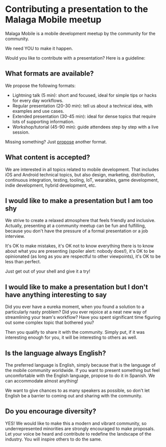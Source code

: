 # Contributing a presentation to the Malaga Mobile meetup

Malaga Mobile is a mobile development meetup by the community for the community.

We need YOU to make it happen.

Would you like to contribute with a presentation? Here is a guideline:

## What formats are available?

We propose the following formats:

* Lightning talk (5 min): short and focused, ideal for simple tips or hacks for every day workflows.
* Regular presentation (20-30 min): tell us about a technical idea, with examples and use cases.
* Extended presentation (30-45 min): ideal for dense topics that require lots of supporting information.
* Workshop/tutorial (45-90 min): guide attendees step by step with a live session.

Missing something? Just [propose](mailto:malagamobile@protonmail.com) another format.

## What content is accepted?

We are interested in all topics related to mobile development. That includes iOS and Android technical topics, but also design, marketing, distribution, continuous integration, testing, tooling, IoT, wearables, game development, indie development, hybrid development, etc.



## I would like to make a presentation but I am too shy

We strive to create a relaxed atmosphere that feels friendly and inclusive. Actually, presenting at a community meetup can be fun and fulfilling, because you don't have the pressure of a formal presentation or a job interview. 

It's OK to make mistakes, it's OK not to know everything there is to know about what you are presenting (spoiler alert: nobody does!), it's OK to be opinionated (as long as you are respectful to other viewpoints), it's OK to be less than perfect. 

Just get out of your shell and give it a try! 



## I would like to make a presentation but I don't have anything interesting to say

Did you ever have a eureka moment, when you found a solution to a particularly nasty problem? Did you ever rejoice at a neat new way of streamlining your team's workflow? Have you spent significant time figuring out some complex topic that bothered you?

Then you qualify to share it with the community. Simply put, if it was interesting enough for you, it will be interesting to others as well. 



## Is the language always English?

The preferred language is English, simply because that is the language of the mobile community worldwide. If you want to present something but feel uncomfortable with the English language, propose to do it in Spanish. We can accommodate almost anything!

We want to give chances to as many speakers as possible, so don't let English be a barrier to coming out and sharing with the community.



## Do you encourage diversity?

YES! We would like to make this a modern and vibrant community, so underrepresented minorities are strongly encouraged to make proposals. Let your voice be heard and contribute to redefine the landscape of the industry. You will inspire others to do the same.